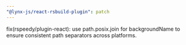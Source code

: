 ```yaml
---
"@lynx-js/react-rsbuild-plugin": patch
---
```


fix(rspeedy/plugin-react): use path.posix.join for backgroundName to ensure consistent path separators across platforms.
